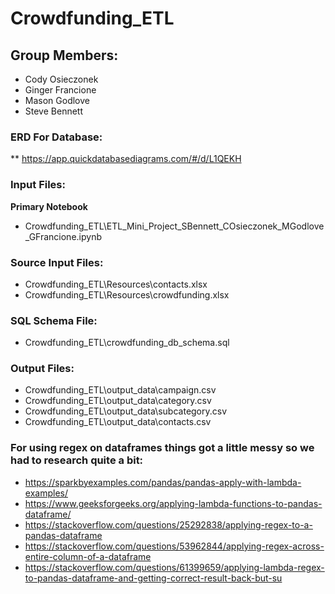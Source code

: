 # Crowdfunding_ETL
## Group Members:
* Cody Osieczonek
* Ginger Francione
* Mason Godlove
* Steve Bennett

### **ERD For Database:**
** https://app.quickdatabasediagrams.com/#/d/L1QEKH

### **Input Files:**  
**Primary Notebook**
* Crowdfunding_ETL\ETL_Mini_Project_SBennett_COsieczonek_MGodlove_GFrancione.ipynb

### **Source Input Files:**
* Crowdfunding_ETL\Resources\contacts.xlsx
* Crowdfunding_ETL\Resources\crowdfunding.xlsx

### **SQL Schema File:**
* Crowdfunding_ETL\crowdfunding_db_schema.sql

### **Output Files:**
* Crowdfunding_ETL\output_data\campaign.csv  
* Crowdfunding_ETL\output_data\category.csv   
* Crowdfunding_ETL\output_data\subcategory.csv  
* Crowdfunding_ETL\output_data\contacts.csv  

### **For using regex on dataframes things got a little messy so we had to research quite a bit:**
* https://sparkbyexamples.com/pandas/pandas-apply-with-lambda-examples/
* https://www.geeksforgeeks.org/applying-lambda-functions-to-pandas-dataframe/
* https://stackoverflow.com/questions/25292838/applying-regex-to-a-pandas-dataframe
* https://stackoverflow.com/questions/53962844/applying-regex-across-entire-column-of-a-dataframe
* https://stackoverflow.com/questions/61399659/applying-lambda-regex-to-pandas-dataframe-and-getting-correct-result-back-but-su